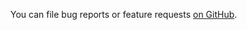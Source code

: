 You can file bug reports or feature requests 
[on GitHub](https://github.com/analog-garage/mkdocstrings-python-xref/issues).
